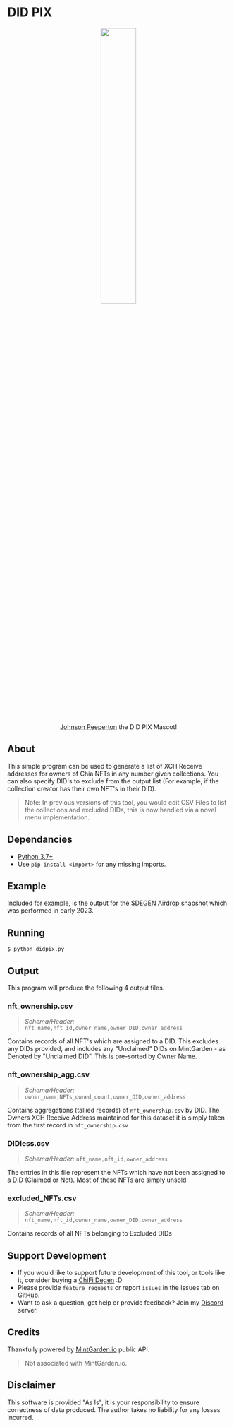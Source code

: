 # DID PIX

<div align="center">
    <img src="https://bafybeiam6rq5c5jmg5lp524q6elln33stojpsclipzr5whicyegmzmfdym.ipfs.nftstorage.link/DIDPIX.png" style="width:40%;height:auto;"/>
    <p><a href="https://mintgarden.io/nfts/nft1frue7ehxrj975q3dy9f8n0lq0a7lt7676jlg5rl59yr2dzc2y46qdksvxk">Johnson Peeperton</a> the DID PIX Mascot!</p>
</div>

## About

This simple program can be used to generate a list of XCH Receive addresses for owners of Chia NFTs in any number given collections. You can also specify DID's to exclude from the output list (For example, if the collection creator has their own NFT's in their DID).

> Note: In previous versions of this tool, you would edit CSV Files to list the collections and excluded DIDs, this is now handled via a novel menu implementation.

## Dependancies

- [Python 3.7+](https://www.python.org/downloads/)
- Use `pip install <import>` for any missing imports.

## Example

Included for example, is the output for the [$DEGEN](https://www.taildatabase.com/tail/320b869bc8d293cca8784187312da1a61cf43b9cf0724b47d8e027dcca1dd501) Airdrop snapshot which was performed in early 2023.

## Running

`$ python didpix.py`

## Output

This program will produce the following 4 output files.

### **nft_ownership.csv**

> *Schema/Header:* `nft_name,nft_id,owner_name,owner_DID,owner_address`

Contains records of all NFT's which are assigned to a DID. This excludes any DIDs provided, and includes any "Unclaimed" DIDs on MintGarden - as Denoted by "Unclaimed DID". This is pre-sorted by Owner Name.

### **nft_ownership_agg.csv**

> *Schema/Header:* `owner_name,NFTs_owned_count,owner_DID,owner_address`

Contains aggregations (tallied records) of `nft_ownership.csv` by DID. The Owners XCH Receive Address maintained for this dataset it is simply taken from the first record in `nft_ownership.csv`

### **DIDless.csv**

> *Schema/Header:* `nft_name,nft_id,owner_address`

The entries in this file represent the NFTs which have not been assigned to a DID (Claimed or Not). Most of these NFTs are simply unsold

### **excluded_NFTs.csv**

> *Schema/Header:* `nft_name,nft_id,owner_name,owner_DID,owner_address`

Contains records of all NFTs belonging to Excluded DIDs

## Support Development

- If you would like to support future development of this tool, or tools like it, consider buying a [ChiFi Degen](https://dexie.space/offers/col1cueue8anxk6uyf0gu92gwxfm2myf7mdq06z744h32wlw37urhlvsjnpu9c/xch) :D
- Please provide `feature requests` or report `issues` in the Issues tab on GitHub.
- Want to ask a question, get help or provide feedback? Join my [Discord]() server.

## Credits

Thankfully powered by [MintGarden.io](mintgarden.io) public API.

> Not associated with MintGarden.io.

## Disclaimer

This software is provided "As Is", it is your responsibility to ensure correctness of data produced.
The author takes no liability for any losses incurred.
